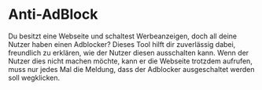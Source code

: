 # Anti-AdBlock
Du besitzt eine Webseite und schaltest Werbeanzeigen, doch all deine Nutzer haben einen Adblocker? Dieses Tool hilft dir zuverlässig dabei, freundlich zu erklären, wie der Nutzer diesen ausschalten kann. Wenn der Nutzer dies nicht machen möchte, kann er die Webseite trotzdem aufrufen, muss nur jedes Mal die Meldung, dass der Adblocker ausgeschaltet werden soll wegklicken.
